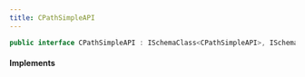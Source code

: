 ```yaml
---
title: CPathSimpleAPI
---
```


```csharp
public interface CPathSimpleAPI : ISchemaClass<CPathSimpleAPI>, ISchemaField, ISchemaClass, INativeHandle
```

#### Implements

